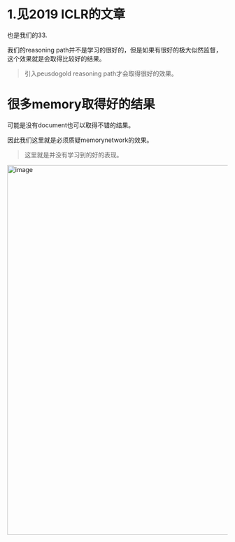 # 1.见2019 ICLR的文章
也是我们的33.

我们的reasoning path并不是学习的很好的，但是如果有很好的极大似然监督，这个效果就是会取得比较好的结果。

>引入peusdogold reasoning path才会取得很好的效果。

# 很多memory取得好的结果
可能是没有document也可以取得不错的结果。

因此我们这里就是必须质疑memorynetwork的效果。
>这里就是并没有学习到的好的表现。
<img width="846" alt="image" src="https://user-images.githubusercontent.com/40928887/123729416-86683580-d8c7-11eb-96a6-a6cc6c48aafc.png">

